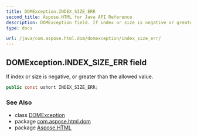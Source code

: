 ```yaml
---
title: DOMException.INDEX_SIZE_ERR
second_title: Aspose.HTML for Java API Reference
description: DOMException field. If index or size is negative or greater than the allowed value
type: docs

url: /java/com.aspose.html.dom/domexception/index_size_err/
---
```

## DOMException.INDEX_SIZE_ERR field

If index or size is negative, or greater than the allowed value.

```java
public const ushort INDEX_SIZE_ERR;
```

### See Also

* class [DOMException](../)
* package [com.aspose.html.dom](../../../com.aspose.html.dom/)
* package [Aspose.HTML](../../../)

